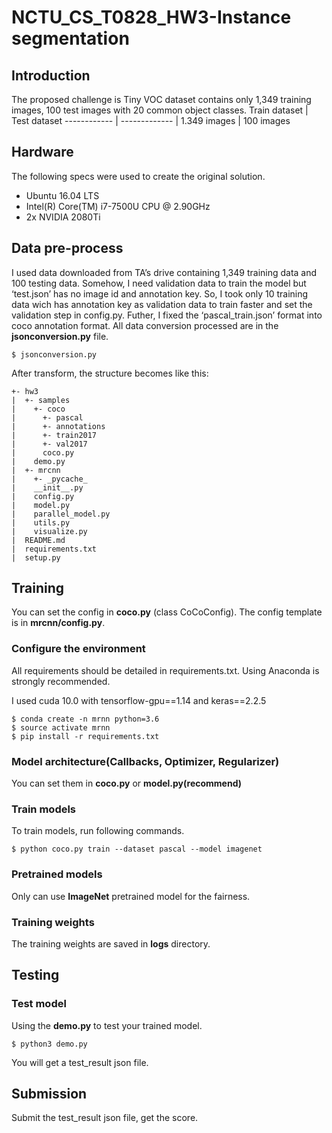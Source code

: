 # NCTU_CS_T0828_HW3-Instance segmentation
## Introduction
The proposed challenge is Tiny VOC dataset contains only 1,349 training images, 100 test images with 20 common object classes.
Train dataset | Test dataset
------------ | ------------- |
1.349 images | 100 images
## Hardware
The following specs were used to create the original solution.
- Ubuntu 16.04 LTS
- Intel(R) Core(TM) i7-7500U CPU @ 2.90GHz
- 2x NVIDIA 2080Ti
## Data pre-process
I used data downloaded from TA’s drive containing 1,349 training data and 100 testing data. Somehow, I need validation data to train the model but ‘test.json’ has no image id and annotation key. So, I took only 10 training data wich has annotation key as validation data to train faster and set the validation step in config.py. Futher, I fixed the ‘pascal_train.json’ format into coco annotation format. All data conversion processed are in the **jsonconversion.py** file.
 ```
 $ jsonconversion.py
 ```
After transform, the structure becomes like this:
```
+- hw3
|  +- samples
|    +- coco 
|      +- pascal
|      +- annotations
|      +- train2017
|      +- val2017
|      coco.py
|    demo.py
|  +- mrcnn
|    +- _pycache_
|    __init__.py 
|    config.py
|    model.py  	 
|    parallel_model.py
|    utils.py
|    visualize.py
|  README.md
|  requirements.txt
|  setup.py
```

## Training
You can set the config in **coco.py** (class CoCoConfig). The config template is in **mrcnn/config.py**.
### Configure the environment
All requirements should be detailed in requirements.txt. Using Anaconda is strongly recommended.

I used cuda 10.0 with tensorflow-gpu==1.14 and keras==2.2.5
```
$ conda create -n mrnn python=3.6
$ source activate mrnn
$ pip install -r requirements.txt
```
### Model architecture(Callbacks, Optimizer, Regularizer)
You can set them in **coco.py** or **model.py(recommend)**
### Train models
To train models, run following commands.
```
$ python coco.py train --dataset pascal --model imagenet
```
### Pretrained models
Only can use **ImageNet** pretrained model for the fairness.
### Training weights
The training weights are saved in **logs** directory.
## Testing
### Test model
Using the **demo.py** to test your trained model.
```
$ python3 demo.py
```
You will get a test_result json file.
## Submission
Submit the test_result json file, get the score.

